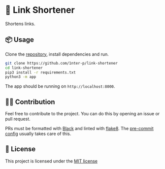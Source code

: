 # 📎 Link Shortener

Shortens links.

## 📦 Usage

Clone the [repository](https://github.com/1nter-p/link-shortener), install
dependencies and run.

```sh
git clone https://github.com/1nter-p/link-shortener
cd link-shortener
pip3 install -r requirements.txt
python3 -m app
```

The app should be running on `http://localhost:8000`.

## 🧑‍💻 Contribution

Feel free to contribute to the project. You can do this by opening an issue or
pull request.

PRs must be formatted with [Black](https://github.com/psf/black) and
linted with [flake8](https://github.com/PyCQA/flake8). The
[pre-commit config](.pre-commit-config.yaml) usually takes care of this.

## 📝 License

This project is licensed under the [MIT license](LICENSE)
